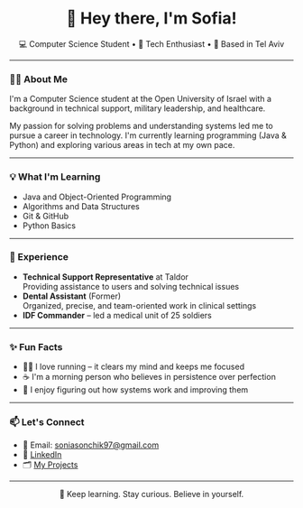 <h1 align="center">👋 Hey there, I'm Sofia!</h1>
<p align="center">
💻 Computer Science Student • 🧠 Tech Enthusiast • 📍 Based in Tel Aviv
</p>

---

### 👩‍🎓 About Me
I'm a Computer Science student at the Open University of Israel with a background in technical support, military leadership, and healthcare.

My passion for solving problems and understanding systems led me to pursue a career in technology. I'm currently learning programming (Java & Python) and exploring various areas in tech at my own pace.

---

### 💡 What I'm Learning
- Java and Object-Oriented Programming
- Algorithms and Data Structures
- Git & GitHub
- Python Basics

---

### 💼 Experience
- **Technical Support Representative** at Taldor  
  Providing assistance to users and solving technical issues  
- **Dental Assistant** (Former)  
  Organized, precise, and team-oriented work in clinical settings  
- **IDF Commander** – led a medical unit of 25 soldiers

---

### ✨ Fun Facts
- 🏃‍♀️ I love running – it clears my mind and keeps me focused  
- ☕ I'm a morning person who believes in persistence over perfection  
- 🧩 I enjoy figuring out how systems work and improving them

---

### 📫 Let's Connect
- 📧 Email: soniasonchik97@gmail.com  
- 💼 [LinkedIn](https://www.linkedin.com/in/sofia-dochon-a9374a250)  
- 🗂️ [My Projects](https://github.com/SofiaDohon?tab=repositories)

---

<p align="center">🧠 Keep learning. Stay curious. Believe in yourself.</p>
